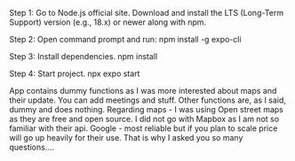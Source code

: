 Step 1:
Go to Node.js official site.
Download and install the LTS (Long-Term Support) version (e.g., 18.x) or newer along with npm.

Step 2:
Open command prompt and run:
npm install -g expo-cli


Step 3:
Install dependencies.
npm install


Step 4:
Start project.
npx expo start


App contains dummy functions as I was more interested about maps and their update. You can add meetings and stuff. Other functions are, as I said, dummy and does nothing.
Regarding maps - I was using Open street maps as they are free and open source.
I did not go with Mapbox as I am not so familiar with their api.
Google - most reliable but if you plan to scale price will go up heavily for their use.
That is why I asked you so many questions....


